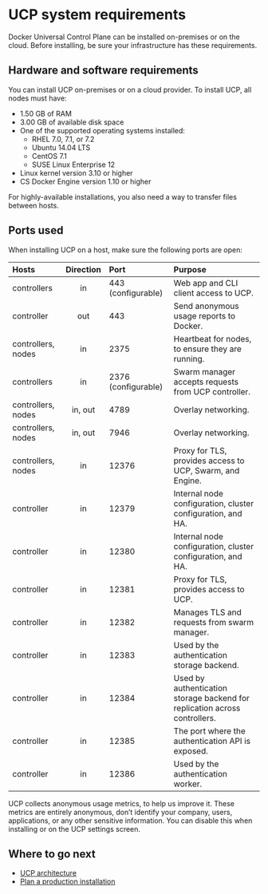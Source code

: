 <!--[metadata]>
+++
title = "System requirements"
description = "Learn about the system requirements for installing Docker Universal Control Plane."
keywords = ["docker, ucp, architecture, requirements"]
[menu.main]
parent="mn_ucp_installation"
identifier="ucp_system_requirements"
weight=0
+++
<![end-metadata]-->

# UCP system requirements

Docker Universal Control Plane can be installed on-premises or on the cloud.
Before installing, be sure your infrastructure has these requirements.

## Hardware and software requirements

You can install UCP on-premises or on a cloud provider. To install UCP,
all nodes must have:

* 1.50 GB of RAM
* 3.00 GB of available disk space
* One of the supported operating systems installed:
  * RHEL 7.0, 7.1, or 7.2
  * Ubuntu 14.04 LTS
  * CentOS 7.1
  * SUSE Linux Enterprise 12
* Linux kernel version 3.10 or higher
* CS Docker Engine version 1.10 or higher

For highly-available installations, you also need a way to transfer files
between hosts.

## Ports used

When installing UCP on a host, make sure the following ports are open:

| Hosts              | Direction | Port                | Purpose                                                                    |
|:-------------------|:---------:|:--------------------|:---------------------------------------------------------------------------|
| controllers        |    in     | 443  (configurable) | Web app and CLI client access to UCP.                                      |
| controller         |    out    | 443                 | Send anonymous usage reports to Docker.                                    |
| controllers, nodes |    in     | 2375                | Heartbeat for nodes, to ensure they are running.                           |
| controllers        |    in     | 2376 (configurable) | Swarm manager accepts requests from UCP controller.                        |
| controllers, nodes |  in, out  | 4789                | Overlay networking.                                                        |
| controllers, nodes |  in, out  | 7946                | Overlay networking.                                                        |
| controllers, nodes |    in     | 12376               | Proxy for TLS, provides access to UCP, Swarm, and Engine.                  |
| controller         |    in     | 12379               | Internal node configuration, cluster configuration, and HA.                |
| controller         |    in     | 12380               | Internal node configuration, cluster configuration, and HA.                |
| controller         |    in     | 12381               | Proxy for TLS, provides access to UCP.                                     |
| controller         |    in     | 12382               | Manages TLS and requests from swarm manager.                               |
| controller         |    in     | 12383               | Used by the authentication storage backend.                                |
| controller         |    in     | 12384               | Used by authentication storage backend for replication across controllers. |
| controller         |    in     | 12385               | The port where the authentication API is exposed.                          |
| controller         |    in     | 12386               | Used by the authentication worker.                                         |

UCP collects anonymous usage metrics, to help us improve it. These metrics
are entirely anonymous, don’t identify your company, users, applications,
or any other sensitive information. You can disable this when installing
or on the UCP settings screen.

## Where to go next

* [UCP architecture](../architecture.md)
* [Plan a production installation](plan-production-install.md)
